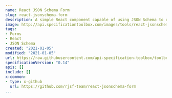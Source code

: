 ```yaml
---
name: React JSON Schema Form
slug: react-jsonschema-form
description: A simple React component capable of using JSON Schema to declaratively build and customize web forms.
image: http://api.specificationtoolbox.com/images/tools/react-jsonschema-form.png
tags:
- Forms
- React
- JSON Schema
created: "2021-01-05"
modified: "2021-01-05"
url: https://raw.githubusercontent.com/api-specification-toolbox/toolbox/main/_tools/react-jsonschema-form.md
specificationVersion: "0.14"
apis: []
include: []
x-common:
- type: x-github
  url: https://github.com/rjsf-team/react-jsonschema-form
...
```


